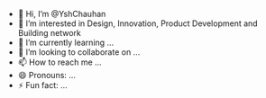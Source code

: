 - 👋 Hi, I’m @YshChauhan
- 👀 I’m interested in Design, Innovation, Product Development and Building network
- 🌱 I’m currently learning ...
- 💞️ I’m looking to collaborate on ...
- 📫 How to reach me ...
- 😄 Pronouns: ...
- ⚡ Fun fact: ...

<!---
YshChauhan/YshChauhan is a ✨ special ✨ repository because its `README.md` (this file) appears on your GitHub profile.
You can click the Preview link to take a look at your changes.
--->

